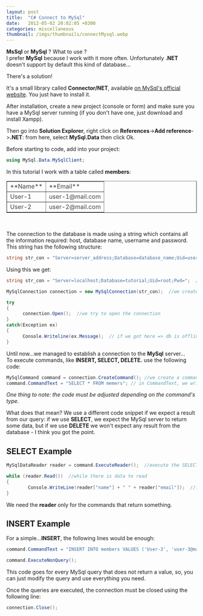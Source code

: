 ```yaml
---
layout: post
title:  "C# Connect to MySql"
date:   2012-05-02 20:02:05 +0300
categories: miscellaneous
thumbnail: /imgs/thumbnails/connectMysql.webp
---
```


**MsSql** or **MySql** ? What to use ?  
I prefer **MySql** because I work with it more often. Unfortunately **.NET** doesn't support by default this kind of database...

There's a solution!

It's a small library called **Connector/NET**, available [on MySql's official website](http://dev.mysql.com/downloads/connector/net/1.0.html#downloads). You just have to install it.

After installation, create a new project (console or form) and make sure you have a MySql server running (if you don't have one, just download and install Xampp).

Then go into **Solution Explorer**, right click on **References**->**Add reference**->**.NET**: from here, select **MySql.Data** then click Ok.

Before starting to code, add into your project:

```csharp
using MySql.Data.MySqlClient;
```

In this tutorial I work with a table called **members**:

<table style="border-collapse:collapse;color: #444;" border="1" cellpadding="3" cellspacing="10">

<tbody>

<tr>

<td>**Name**</td>

<td>**Email**</td>

</tr>

<tr>

<td>User-1</td>

<td>user-1@mail.com</td>

</tr>

<tr>

<td>User-2</td>

<td>user-2@mail.com</td>

</tr>

</tbody>

</table>

&nbsp;

The connection to the database is made using a string which contains all the information required: host, database name, username and password.  
This string has the following structure:

```csharp
string str_con = "Server=server_address;Database=database_name;Uid=username;Pwd=password";
```

Using this we get:

```csharp
string str_con = "Server=localhost;Database=tutorial;Uid=root;Pwd=";  //my server has no password 

MySqlConnection connection = new MySqlConnection(str_con);  //we create a MySql connection

try  
{
      connection.Open();  //we try to open the connection
}
catch(Exception ex)
{
      Console.Writeline(ex.Message);  // if we got here => db is offline
}
```

Until now...we managed to establish a connection to the **MySql** server...  
To execute commands, like **INSERT, SELECT, DELETE.** use the following code:

```csharp
MySqlCommand command = connection.CreateCommand(); //we create a command
command.CommandText = "SELECT * FROM memers"; // in CommandText, we write the Query
```

_One thing to note: the code must be adjusted depending on the command's type._

What does that mean? We use a different code snippet if we expect a result from our query: if we use **SELECT**, we expect the MySql server to return some data, but if we use **DELETE** we won't expect any result from the database - I think you got the point.

## SELECT Example

```csharp
MySqlDataReader reader = command.ExecuteReader();  //execute the SELECT command, which returns the data into the reader

while (reader.Read())  //while there is data to read
{
        Console.WriteLine(reader["name"] + " " + reader["email"]);  //finally, displaying what we got from our server
}
```

We need the **reader** only for the commands that return something.

## INSERT Example

For a simple...**INSERT**, the following lines would be enough:

```csharp
command.CommandText = "INSERT INTO members VALUES ('User-3', 'user-3@mail.com')";  //we add a new member in our table

command.ExecuteNonQuery();
```

This code goes for every MySql query that does not return a value, so, you can just modify the query and use everything you need.

Once the queries are executed, the connection must be closed using the following line:

```csharp
connection.Close();
```